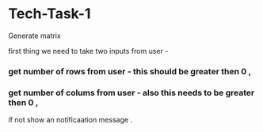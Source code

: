 # Tech-Task-1
Generate matrix 

first thing we need to take two inputs from user - 

###  get number of rows from user  - this should be greater then 0 , 
###  get number of colums from user - also this needs to be greater then 0 , 

  if not show an notificaation message . 

  
